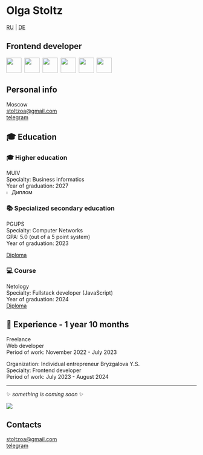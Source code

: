 # Olga Stoltz    
[RU](https://github.com/AveMrk/AveMrk/blob/main/cv/README.RU.md) | [DE](github.com/AveMrk/AveMrk/blob/main/cv/README.DE.md)
## Frontend developer
<img src="https://cdn.jsdelivr.net/gh/devicons/devicon/icons/css3/css3-original.svg" width="40" height="40"/>&nbsp;
<img src="https://cdn.jsdelivr.net/gh/devicons/devicon/icons/html5/html5-original.svg" width="40" height="40"/>&nbsp;
<img src="https://cdn.jsdelivr.net/gh/devicons/devicon/icons/javascript/javascript-original.svg" width="40" height="40"/>&nbsp;
<img src="https://cdn.jsdelivr.net/gh/devicons/devicon/icons/react/react-original.svg" width="40" height="40"/>&nbsp;
<img src="https://cdn.jsdelivr.net/gh/devicons/devicon/icons/typescript/typescript-original.svg" width="40" height="40"/>&nbsp;
<img src="https://cdn.jsdelivr.net/gh/devicons/devicon/icons/nodejs/nodejs-original.svg" width="40" height="40"/>
## Personal info
Moscow    
stoltzoa@gmail.com  
[telegram](https://t.me/stoltzoa)
## :mortar_board: Education
### :mortar_board: Higher education       
MUIV          
Specialty: Business informatics           
Year of graduation: 2027         
<img src="https://media.giphy.com/media/3o7bu3XilJ5BOiSGic/giphy.gif" alt="loading" width="10" height="10">&nbsp;Диплом           
### :books: Specialized secondary education       
PGUPS            
Specialty: Computer Networks           
GPA: 5.0 (out of a 5 point system)   
Year of graduation: 2023         
<!--<img src="https://media.giphy.com/media/3o7bu3XilJ5BOiSGic/giphy.gif" alt="loading" width="10" height="10">&nbsp;Диплом  -->
[Diploma](https://github.com/AveMrk/AveMrk/blob/main/documents/README.md)
### :computer: Сourse
Netology  
Specialty: Fullstack developer (JavaScript)  
Year of graduation: 2024  
[Diploma](https://github.com/AveMrk/AveMrk/blob/main/documents/diploma_course.png)
<!-- [Диплом]() -->

 ## :briefcase: Experience - 1 year 10 months
Freelance    
Web developer       
Period of work: November 2022 - July 2023  
 
Organization: Individual entrepreneur Bryzgalova Y.S.  
Specialty: Frontend developer  
Period of work: July 2023 - August 2024
<!--
## :pencil: Skills:
### React-Router
Client-side routing application  
[Link](https://github.com/AveMrk/router_menu/blob/main/README.md)    
-->
---

:sparkles: *something is coming soon* :sparkles:  
    
<img src="https://media.giphy.com/media/l3nWhI38IWDofyDrW/giphy.gif" float="left"/>  
    
## Contacts
stoltzoa@gmail.com  
[telegram](https://t.me/stoltzoa)

<!--
### Проект 1

```
> описание проектаописание проектаописание проектаописание проектаописание проектаописание проектаописание проекта

```

[ссылка](https://doka.guide) на задеплоенный проект
[ссылка](https://doka.guide) на репозиторий
### Проект 2

```
> описание проектаописание проектаописание проектаописание проектаописание проектаописание проектаописание проекта

```

[ссылка](https://doka.guide) на задеплоенный проект
[ссылка](https://doka.guide) на репозиторий
### Проект 3


```
> описание проектаописание проектаописание проектаописание проектаописание проектаописание проектаописание проекта

```

[ссылка](https://doka.guide) на задеплоенный проект
[ссылка](https://doka.guide) на репозиторий
### Проект 4

```

> описание проектаописание проектаописание проектаописание проектаописание проектаописание проектаописание проекта

```

[ссылка](https://doka.guide) на задеплоенный проект
[ссылка](https://doka.guide) на репозиторий
-->

